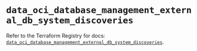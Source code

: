 # `data_oci_database_management_external_db_system_discoveries`

Refer to the Terraform Registry for docs: [`data_oci_database_management_external_db_system_discoveries`](https://registry.terraform.io/providers/oracle/oci/7.19.0/docs/data-sources/database_management_external_db_system_discoveries).
